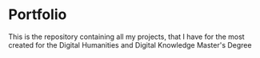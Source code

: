 # Portfolio
This is the repository containing all my projects, that I have for the most created for the Digital Humanities and Digital Knowledge Master's Degree 

